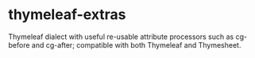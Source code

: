 thymeleaf-extras
================

Thymeleaf dialect with useful re-usable attribute processors such as cg-before and cg-after; compatible with both Thymeleaf and Thymesheet.
